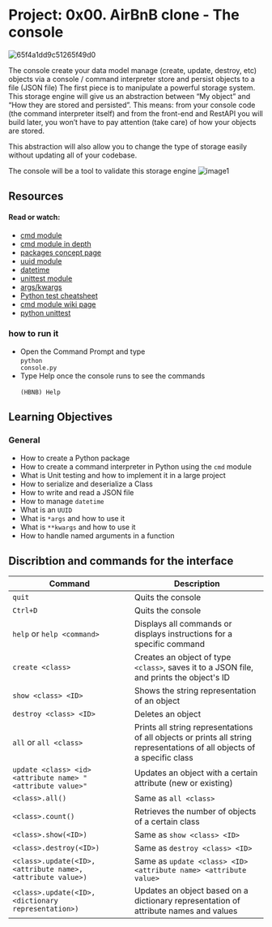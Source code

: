 # Project: 0x00. AirBnB clone - The console
![65f4a1dd9c51265f49d0](https://github.com/a3ela/AirBnB_clone/assets/117747814/4c0534cc-714e-4d4e-abd5-8c867104ed60)

The console
create your data model
manage (create, update, destroy, etc) objects via a console / command interpreter
store and persist objects to a file (JSON file)
The first piece is to manipulate a powerful storage system. This storage engine will give us an abstraction between “My object” and “How they are stored and persisted”. This means: from your console code (the command interpreter itself) and from the front-end and RestAPI you will build later, you won’t have to pay attention (take care) of how your objects are stored.

This abstraction will also allow you to change the type of storage easily without updating all of your codebase.

The console will be a tool to validate this storage engine
![image1](https://github.com/a3ela/AirBnB_clone/assets/117747814/6acc2078-274a-4854-822d-a8ce26c5463b)

## Resources

#### Read or watch:

- [cmd module](https://intranet.alxswe.com/rltoken/8ecCwE6veBmm3Nppw4hz5A)
- [cmd module in depth](https://intranet.alxswe.com/rltoken/uEy4RftSdKypoig9NFTvCg)
- [packages concept page]()
- [uuid module](https://intranet.alxswe.com/rltoken/KfL9TqwdI69W6ttG6gTPPQ)
- [datetime](https://intranet.alxswe.com/rltoken/1d8I3jSKgnYAtA1IZfEDpA)
- [unittest module](https://intranet.alxswe.com/rltoken/IlFiMB8UmqBG2CxA0AD3jA)
- [args/kwargs](https://intranet.alxswe.com/rltoken/C_a0EKbtvKdMcwIAuSIZng)
- [Python test cheatsheet](https://intranet.alxswe.com/rltoken/tgNVrKKzlWgS4dfl3mQklw)
- [cmd module wiki page](https://intranet.alxswe.com/rltoken/EvcaH9uTLlauxuw03WnkOQ)
- [python unittest](https://intranet.alxswe.com/rltoken/begh14KQA-3ov29KvD_HvA)

### how to run it

- Open the Command Prompt and type <br>
  <code>python console.py</code>
- Type Help once the console runs to see the commands <br>
  <code> (HBNB) Help </code>

## Learning Objectives

### General

- How to create a Python package
- How to create a command interpreter in Python using the <code>cmd</code> module
- What is Unit testing and how to implement it in a large project
- How to serialize and deserialize a Class
- How to write and read a JSON file
- How to manage <code>datetime</code>
- What is an <code>UUID</code>
- What is <code>\*args</code> and how to use it
- What is <code>\*\*kwargs</code> and how to use it
- How to handle named arguments in a function

## Discribtion and commands for the interface

| Command                                                     | Description                                                                                                              |
| ----------------------------------------------------------- | ------------------------------------------------------------------------------------------------------------------------ |
| `quit`                                                      | Quits the console                                                                                                        |
| `Ctrl+D`                                                    | Quits the console                                                                                                        |
| `help` or `help <command>`                                  | Displays all commands or displays instructions for a specific command                                                    |
| `create <class>`                                            | Creates an object of type `<class>`, saves it to a JSON file, and prints the object's ID                                 |
| `show <class> <ID>`                                         | Shows the string representation of an object                                                                             |
| `destroy <class> <ID>`                                      | Deletes an object                                                                                                        |
| `all` or `all <class>`                                      | Prints all string representations of all objects or prints all string representations of all objects of a specific class |
| `update <class> <id> <attribute name> "<attribute value>"`  | Updates an object with a certain attribute (new or existing)                                                             |
| `<class>.all()`                                             | Same as `all <class>`                                                                                                    |
| `<class>.count()`                                           | Retrieves the number of objects of a certain class                                                                       |
| `<class>.show(<ID>)`                                        | Same as `show <class> <ID>`                                                                                              |
| `<class>.destroy(<ID>)`                                     | Same as `destroy <class> <ID>`                                                                                           |
| `<class>.update(<ID>, <attribute name>, <attribute value>)` | Same as `update <class> <ID> <attribute name> <attribute value>`                                                         |
| `<class>.update(<ID>, <dictionary representation>)`         | Updates an object based on a dictionary representation of attribute names and values                                     |
